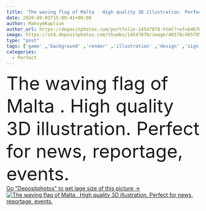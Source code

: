 ```yaml
---
title: 'The waving flag of Malta . High quality 3D illustration. Perfect for news, reportage, events. '
date: 2020-09-01T15:09:41+00:00
author: MaksymKapliuk
author_url: https://depositphotos.com/portfolio-14547870.html?ref=64678756
image: https://st4.depositphotos.com/thumbs/14547870/image/40570/405705632/api_thumb_450.jpg?forcejpeg=true
type: "post"
tags: ['game' ,'background' ,'render' ,'illustration' ,'design' ,'sign' ,'satin' ,'silk' ,'shine' ,'flag' ,'symbol' ,'waving' ,'textile' ,'europe' ,'fabric' ,'country' ,'glossy' ,'football' ,'team' ,'language' ,'emblem' ,'patriotism' ,'english' ,'insignia' ,'nation' ,'malta' ,'maltese' ,'valletta' ,'mt' ,'nationality' ,'3d illustration' ,'zebbug' ,'Qormi' ,'Zabbar' ,'mlt' ,'zeitun' ]
categories: 
  - Perfect
---
```

<div aling="center">
            <font size="60"> The waving flag of Malta . High quality 3D illustration. Perfect for news, reportage, events.</font>   
</div>
<div>
    <a href='https://st4.depositphotos.com/thumbs/14547870/image/40570/405705632/api_thumb_450.jpg?forcejpeg=true?ref=64678756' target=_blank > Go "Depositphotos" to get lage size of this picture ->
        <img href='https://st4.depositphotos.com/thumbs/14547870/image/40570/405705632/api_thumb_450.jpg?forcejpeg=true?ref=64678756' src='https://st4.depositphotos.com/14547870/40570/i/950/depositphotos_405705632-stock-photo-waving-flag-malta-high-quality.jpg?forcejpeg=true' alt='The waving flag of Malta . High quality 3D illustration. Perfect for news, reportage, events.' >
    </a>
</div>
